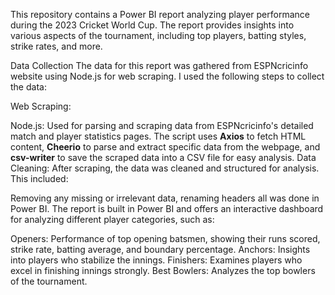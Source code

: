 This repository contains a Power BI report analyzing player performance during the 2023 Cricket World Cup. The report provides insights into various aspects of the tournament, including top players, batting styles, strike rates, and more.

Data Collection
The data for this report was gathered from ESPNcricinfo website using Node.js for web scraping. I used the following steps to collect the data:

Web Scraping:

Node.js: Used for parsing and scraping data from ESPNcricinfo's detailed match and player statistics pages. The script uses **Axios** to fetch HTML content, **Cheerio** to parse and extract specific data from the webpage, and **csv-writer** to save the scraped data into a CSV file for easy analysis.
Data Cleaning: After scraping, the data was cleaned and structured for analysis. This included:

Removing any missing or irrelevant data, renaming headers all was done in Power BI.
The report is built in Power BI and offers an interactive dashboard for analyzing different player categories, such as:

Openers: Performance of top opening batsmen, showing their runs scored, strike rate, batting average, and boundary percentage.
Anchors: Insights into players who stabilize the innings.
Finishers: Examines players who excel in finishing innings strongly.
Best Bowlers: Analyzes the top bowlers of the tournament.
